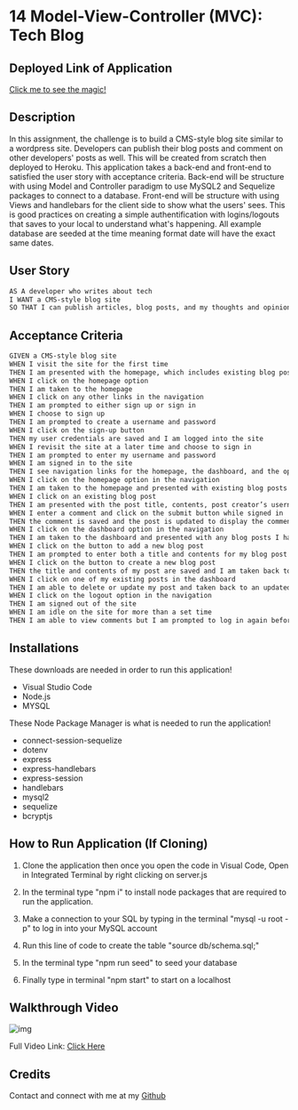 # 14 Model-View-Controller (MVC): Tech Blog

## Deployed Link of Application

[Click me to see the magic!](https://infinite-waters-79215.herokuapp.com/)

## Description

In this assignment, the challenge is to build a CMS-style blog site similar to a wordpress site. Developers can publish their blog posts and comment on other developers' posts as well. This will be created from scratch then deployed to Heroku. This application takes a back-end and front-end to satisfied the user story with acceptance criteria. Back-end will be structure with using Model and Controller paradigm to use MySQL2 and Sequelize packages to connect to a database. Front-end will be structure with using Views and handlebars for the client side to show what the users' sees. This is good practices on creating a simple authentification with logins/logouts that saves to your local to understand what's happening. All example database are seeded at the time meaning format date will have the exact same dates.

## User Story

```md
AS A developer who writes about tech
I WANT a CMS-style blog site
SO THAT I can publish articles, blog posts, and my thoughts and opinions
```

## Acceptance Criteria

```md
GIVEN a CMS-style blog site
WHEN I visit the site for the first time
THEN I am presented with the homepage, which includes existing blog posts if any have been posted; navigation links for the homepage and the dashboard; and the option to log in
WHEN I click on the homepage option
THEN I am taken to the homepage
WHEN I click on any other links in the navigation
THEN I am prompted to either sign up or sign in
WHEN I choose to sign up
THEN I am prompted to create a username and password
WHEN I click on the sign-up button
THEN my user credentials are saved and I am logged into the site
WHEN I revisit the site at a later time and choose to sign in
THEN I am prompted to enter my username and password
WHEN I am signed in to the site
THEN I see navigation links for the homepage, the dashboard, and the option to log out
WHEN I click on the homepage option in the navigation
THEN I am taken to the homepage and presented with existing blog posts that include the post title and the date created
WHEN I click on an existing blog post
THEN I am presented with the post title, contents, post creator’s username, and date created for that post and have the option to leave a comment
WHEN I enter a comment and click on the submit button while signed in
THEN the comment is saved and the post is updated to display the comment, the comment creator’s username, and the date created
WHEN I click on the dashboard option in the navigation
THEN I am taken to the dashboard and presented with any blog posts I have already created and the option to add a new blog post
WHEN I click on the button to add a new blog post
THEN I am prompted to enter both a title and contents for my blog post
WHEN I click on the button to create a new blog post
THEN the title and contents of my post are saved and I am taken back to an updated dashboard with my new blog post
WHEN I click on one of my existing posts in the dashboard
THEN I am able to delete or update my post and taken back to an updated dashboard
WHEN I click on the logout option in the navigation
THEN I am signed out of the site
WHEN I am idle on the site for more than a set time
THEN I am able to view comments but I am prompted to log in again before I can add, update, or delete comments
```

## Installations

These downloads are needed in order to run this application!

 - Visual Studio Code
 - Node.js
 - MYSQL

These Node Package Manager is what is needed to run the application!

 - connect-session-sequelize
 - dotenv
 - express
 - express-handlebars
 - express-session
 - handlebars
 - mysql2
 - sequelize
 - bcryptjs

## How to Run Application (If Cloning)

1. Clone the application then once you open the code in Visual Code, Open in Integrated Terminal by right clicking on server.js

2. In the terminal type "npm i" to install node packages that are required to run the application.

3. Make a connection to your SQL by typing in the terminal "mysql -u root -p" to log in into your MySQL account

4. Run this line of code to create the table "source db/schema.sql;"

5. In the terminal type "npm run seed" to seed your database

6. Finally type in terminal "npm start" to start on a localhost

## Walkthrough Video

![img](./assets/Demo.gif)

Full Video Link: [Click Here](https://drive.google.com/file/d/1ILAvR_yOqYgsD7bLOqbYetBR4v0weF2H/view)

## Credits

Contact and connect with me at my [Github](https://github.com/tigergiangnguyen)